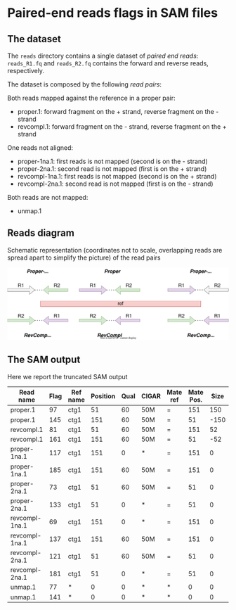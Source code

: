 # Paired-end reads flags in SAM files

## The dataset

The `reads` directory contains a single dataset of *paired end reads*:
`reads_R1.fq` and `reads_R2.fq` contains the forward and reverse reads, respectively.

The dataset is composed by the following *read pairs*:

Both reads mapped against the reference in a proper pair:
* proper.1: forward fragment on the + strand, reverse fragment on the - strand
* revcompl.1: forward fragment on the - strand, reverse fragment on the + strand

One reads not aligned:
* proper-1na.1: first reads is not mapped (second is on the - strand)
* proper-2na.1: second read is not mapped (first is on the + strand)
* revcompl-1na.1: first reads is not mapped (second is on the + strand)
* revcompl-2na.1: second read is not mapped (first is on the - strand)

Both reads are not mapped:

* unmap.1

## Reads diagram

Schematic representation (coordinates not to scale, overlapping reads are spread apart
to simplify the picture) of the read pairs

![Reads diagram](notes/scheme.svg)

## The SAM output

Here we report the truncated SAM output

Read name    |  Flag |  Ref name      | Position | Qual | CIGAR | Mate ref | Mate Pos. | Size
-------------|-------|----------------|----------|------|-------|----------|-----------|------
proper.1     |   97  |    ctg1  |    51    |  60  |    50M |    =    |   151    | 150
proper.1     |   145 |    ctg1  |    151   |  60  |    50M |    =    |   51     | -150
revcompl.1   |   81  |    ctg1  |    51    |  60  |    50M |    =    |   151    | 52
revcompl.1   |   161 |    ctg1  |    151   |  60  |    50M |    =    |   51     | -52
proper-1na.1 |   117 |    ctg1  |    151   |  0   |    *   |    =    |   151    | 0
proper-1na.1 |   185 |    ctg1  |    151   |  60  |    50M |    =    |   151    | 0
proper-2na.1 |   73  |    ctg1  |    51    |  60  |    50M |    =    |   51     | 0
proper-2na.1 |   133 |    ctg1  |    51    |  0   |    *   |    =    |   51     | 0
revcompl-1na.1 | 69  |    ctg1  |    151   |  0   |    *   |    =    |   151    | 0
revcompl-1na.1 | 137 |    ctg1  |    151   |  60  |    50M |    =    |   151    | 0
revcompl-2na.1 | 121 |    ctg1  |    51    |  60  |    50M |    =    |   51     | 0
revcompl-2na.1 | 181 |    ctg1  |    51    |  0   |    *   |    =    |   51     | 0
unmap.1        | 77     |   *   |      0   |   0  |    *     |  *   |    0   |    0
unmap.1        | 141    |   *   |      0   |   0  |    *     |  *   |    0   |    0
 
